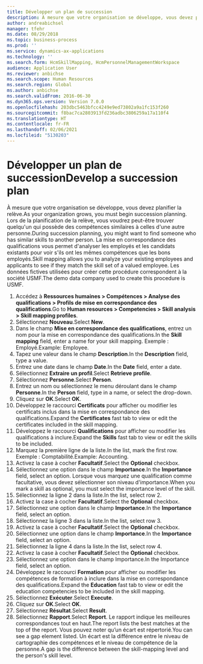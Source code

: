 ```yaml
---
title: Développer un plan de succession
description: À mesure que votre organisation se développe, vous devez planifier la relève.
author: andreabichsel
manager: tfehr
ms.date: 08/29/2018
ms.topic: business-process
ms.prod: ''
ms.service: dynamics-ax-applications
ms.technology: ''
ms.search.form: HcmSkillMapping, HcmPersonnelManagementWorkspace
audience: Application User
ms.reviewer: anbichse
ms.search.scope: Human Resources
ms.search.region: Global
ms.author: anbichse
ms.search.validFrom: 2016-06-30
ms.dyn365.ops.version: Version 7.0.0
ms.openlocfilehash: 203dbc5463bfcc4249e9ed73802a9a1fc153f260
ms.sourcegitcommit: f8bac7ca2803913fd236adbc3806259a17a110f4
ms.translationtype: HT
ms.contentlocale: fr-FR
ms.lasthandoff: 02/06/2021
ms.locfileid: "5130203"
---
```

# <a name="develop-a-succession-plan"></a><span data-ttu-id="d7f44-103">Développer un plan de succession</span><span class="sxs-lookup"><span data-stu-id="d7f44-103">Develop a succession plan</span></span>

<span data-ttu-id="d7f44-104">À mesure que votre organisation se développe, vous devez planifier la relève.</span><span class="sxs-lookup"><span data-stu-id="d7f44-104">As your organization grows, you must begin succession planning.</span></span> <span data-ttu-id="d7f44-105">Lors de la planification de la relève, vous voudrez peut-être trouver quelqu'un qui possède des compétences similaires à celles d'une autre personne.</span><span class="sxs-lookup"><span data-stu-id="d7f44-105">During succession planning, you might want to find someone who has similar skills to another person.</span></span> <span data-ttu-id="d7f44-106">La mise en correspondance des qualifications vous permet d'analyser les employés et les candidats existants pour voir s'ils ont les mêmes compétences que les bons employés.</span><span class="sxs-lookup"><span data-stu-id="d7f44-106">Skill mapping allows you to analyze your existing employees and applicants to see if they match the skill set of a valued employee.</span></span> <span data-ttu-id="d7f44-107">Les données fictives utilisées pour créer cette procédure correspondent à la société USMF.</span><span class="sxs-lookup"><span data-stu-id="d7f44-107">The demo data company used to create this procedure is USMF.</span></span>

1. <span data-ttu-id="d7f44-108">Accédez à **Ressources humaines > Compétences > Analyse des qualifications > Profils de mise en correspondance des qualifications**.</span><span class="sxs-lookup"><span data-stu-id="d7f44-108">Go to **Human resources > Competencies > Skill analysis > Skill mapping profiles**.</span></span>
2. <span data-ttu-id="d7f44-109">Sélectionnez **Nouveau**.</span><span class="sxs-lookup"><span data-stu-id="d7f44-109">Select **New**.</span></span>
3. <span data-ttu-id="d7f44-110">Dans le champ **Mise en correspondance des qualifications**, entrez un nom pour la mise en correspondance des qualifications.</span><span class="sxs-lookup"><span data-stu-id="d7f44-110">In the **Skill mapping** field, enter a name for your skill mapping.</span></span> <span data-ttu-id="d7f44-111">Exemple : Employé.</span><span class="sxs-lookup"><span data-stu-id="d7f44-111">Example: Employee.</span></span>
4. <span data-ttu-id="d7f44-112">Tapez une valeur dans le champ **Description**.</span><span class="sxs-lookup"><span data-stu-id="d7f44-112">In the **Description** field, type a value.</span></span>
5. <span data-ttu-id="d7f44-113">Entrez une date dans le champ **Date**.</span><span class="sxs-lookup"><span data-stu-id="d7f44-113">In the **Date** field, enter a date.</span></span>
6. <span data-ttu-id="d7f44-114">Sélectionnez **Extraire un profil**.</span><span class="sxs-lookup"><span data-stu-id="d7f44-114">Select **Retrieve profile**.</span></span>
7. <span data-ttu-id="d7f44-115">Sélectionnez **Personne**.</span><span class="sxs-lookup"><span data-stu-id="d7f44-115">Select **Person**.</span></span>
8. <span data-ttu-id="d7f44-116">Entrez un nom ou sélectionnez le menu déroulant dans le champ **Personne**.</span><span class="sxs-lookup"><span data-stu-id="d7f44-116">In the **Person** field, type in a name, or select the drop-down.</span></span>
9. <span data-ttu-id="d7f44-117">Cliquez sur **OK**.</span><span class="sxs-lookup"><span data-stu-id="d7f44-117">Select **OK**.</span></span>
10. <span data-ttu-id="d7f44-118">Développez le raccourci **Certificats** pour afficher ou modifier les certificats inclus dans la mise en correspondance des qualifications.</span><span class="sxs-lookup"><span data-stu-id="d7f44-118">Expand the **Certificates** fast tab to view or edit the certificates included in the skill mapping.</span></span>
11. <span data-ttu-id="d7f44-119">Développez le raccourci **Qualifications** pour afficher ou modifier les qualifications à inclure.</span><span class="sxs-lookup"><span data-stu-id="d7f44-119">Expand the **Skills** fast tab to view or edit the skills to be included.</span></span>
12. <span data-ttu-id="d7f44-120">Marquez la première ligne de la liste.</span><span class="sxs-lookup"><span data-stu-id="d7f44-120">In the list, mark the first row.</span></span> <span data-ttu-id="d7f44-121">Exemple : Comptabilité.</span><span class="sxs-lookup"><span data-stu-id="d7f44-121">Example:  Accounting.</span></span>
13. <span data-ttu-id="d7f44-122">Activez la case à cocher **Facultatif**.</span><span class="sxs-lookup"><span data-stu-id="d7f44-122">Select the **Optional** checkbox.</span></span>
14. <span data-ttu-id="d7f44-123">Sélectionnez une option dans le champ **Importance**.</span><span class="sxs-lookup"><span data-stu-id="d7f44-123">In the **Importance** field, select an option.</span></span> <span data-ttu-id="d7f44-124">Lorsque vous marquez une qualification comme facultative, vous devez sélectionner son niveau d'importance.</span><span class="sxs-lookup"><span data-stu-id="d7f44-124">When you mark a skill as optional, you must select the importance level of the skill.</span></span>  
15. <span data-ttu-id="d7f44-125">Sélectionnez la ligne 2 dans la liste.</span><span class="sxs-lookup"><span data-stu-id="d7f44-125">In the list, select row 2.</span></span>
16. <span data-ttu-id="d7f44-126">Activez la case à cocher **Facultatif**.</span><span class="sxs-lookup"><span data-stu-id="d7f44-126">Select the **Optional** checkbox.</span></span>
17. <span data-ttu-id="d7f44-127">Sélectionnez une option dans le champ **Importance**.</span><span class="sxs-lookup"><span data-stu-id="d7f44-127">In the **Importance** field, select an option.</span></span>
18. <span data-ttu-id="d7f44-128">Sélectionnez la ligne 3 dans la liste.</span><span class="sxs-lookup"><span data-stu-id="d7f44-128">In the list, select row 3.</span></span>
19. <span data-ttu-id="d7f44-129">Activez la case à cocher **Facultatif**.</span><span class="sxs-lookup"><span data-stu-id="d7f44-129">Select the **Optional** checkbox.</span></span>
20. <span data-ttu-id="d7f44-130">Sélectionnez une option dans le champ **Importance**.</span><span class="sxs-lookup"><span data-stu-id="d7f44-130">In the **Importance** field, select an option.</span></span>
21. <span data-ttu-id="d7f44-131">Sélectionnez la ligne 4 dans la liste.</span><span class="sxs-lookup"><span data-stu-id="d7f44-131">In the list, select row 4.</span></span>
22. <span data-ttu-id="d7f44-132">Activez la case à cocher **Facultatif**.</span><span class="sxs-lookup"><span data-stu-id="d7f44-132">Select the **Optional** checkbox.</span></span>
23. <span data-ttu-id="d7f44-133">Sélectionnez une option dans le champ Importance.</span><span class="sxs-lookup"><span data-stu-id="d7f44-133">In the Importance field, select an option.</span></span>
24. <span data-ttu-id="d7f44-134">Développez le raccourci **Formation** pour afficher ou modifier les compétences de formation à inclure dans la mise en correspondance des qualifications.</span><span class="sxs-lookup"><span data-stu-id="d7f44-134">Expand the **Education** fast tab to view or edit the education competencies to be included in the skill mapping.</span></span>
25. <span data-ttu-id="d7f44-135">Sélectionnez **Exécuter**.</span><span class="sxs-lookup"><span data-stu-id="d7f44-135">Select **Execute**.</span></span>
26. <span data-ttu-id="d7f44-136">Cliquez sur **OK**.</span><span class="sxs-lookup"><span data-stu-id="d7f44-136">Select **OK**.</span></span>
27. <span data-ttu-id="d7f44-137">Sélectionnez **Résultat**.</span><span class="sxs-lookup"><span data-stu-id="d7f44-137">Select **Result**.</span></span>
28. <span data-ttu-id="d7f44-138">Sélectionnez **Rapport**.</span><span class="sxs-lookup"><span data-stu-id="d7f44-138">Select **Report**.</span></span> <span data-ttu-id="d7f44-139">Le rapport indique les meilleures correspondances tout en haut.</span><span class="sxs-lookup"><span data-stu-id="d7f44-139">The report lists the best matches at the top of the report.</span></span> <span data-ttu-id="d7f44-140">Vous pouvez noter qu’un écart est répertorié.</span><span class="sxs-lookup"><span data-stu-id="d7f44-140">You can see a gap element listed.</span></span> <span data-ttu-id="d7f44-141">Un écart est la différence entre le niveau de cartographie des compétences et le niveau de compétence de la personne.</span><span class="sxs-lookup"><span data-stu-id="d7f44-141">A gap is the difference between the skill-mapping level and the person's skill level.</span></span>  

